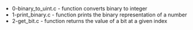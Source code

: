 * 0-binary_to_uint.c - function converts binary to integer
* 1-print_binary.c - function prints the binary representation of a number
* 2-get_bit.c - function returns the value of a bit at a given index

